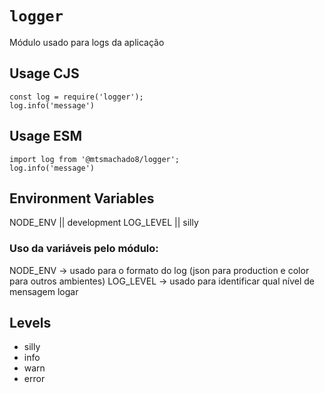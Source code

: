 # `logger`

Módulo usado para logs da aplicação

## Usage CJS

```
const log = require('logger');
log.info('message')
```

## Usage ESM

```
import log from '@mtsmachado8/logger';
log.info('message')
```

## Environment Variables
NODE_ENV || development 
LOG_LEVEL || silly 

### Uso da variáveis pelo módulo:
NODE_ENV -> usado para o formato do log (json para production e color para outros ambientes)
LOG_LEVEL -> usado para identificar qual nível de mensagem logar

## Levels
- silly
- info
- warn
- error
